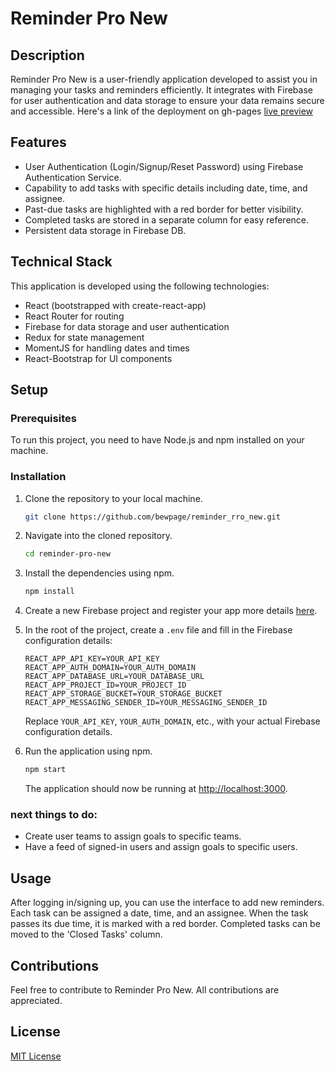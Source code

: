 # Reminder Pro New

## Description
Reminder Pro New is a user-friendly application developed to assist you in managing your tasks and reminders efficiently. 
It integrates with Firebase for user authentication and data storage to ensure your data remains secure and accessible. 
Here's a link of the deployment on gh-pages [live preview](https://bewpage.github.io/Reminder_Pro_new/)

## Features
* User Authentication (Login/Signup/Reset Password) using Firebase Authentication Service.
* Capability to add tasks with specific details including date, time, and assignee.
* Past-due tasks are highlighted with a red border for better visibility.
* Completed tasks are stored in a separate column for easy reference.
* Persistent data storage in Firebase DB.

## Technical Stack
This application is developed using the following technologies:
* React (bootstrapped with create-react-app)
* React Router for routing
* Firebase for data storage and user authentication
* Redux for state management
* MomentJS for handling dates and times
* React-Bootstrap for UI components

## Setup

### Prerequisites
To run this project, you need to have Node.js and npm installed on your machine.

### Installation
1. Clone the repository to your local machine.
    ```bash
    git clone https://github.com/bewpage/reminder_rro_new.git
    ```
2. Navigate into the cloned repository.
    ```bash
    cd reminder-pro-new
    ```
3. Install the dependencies using npm.
    ```bash
    npm install
    ```
4. Create a new Firebase project and register your app more details [here](https://firebase.google.com/codelabs/firebase-web#2).

5. In the root of the project, create a `.env` file and fill in the Firebase configuration details:

    ```
    REACT_APP_API_KEY=YOUR_API_KEY
    REACT_APP_AUTH_DOMAIN=YOUR_AUTH_DOMAIN
    REACT_APP_DATABASE_URL=YOUR_DATABASE_URL
    REACT_APP_PROJECT_ID=YOUR_PROJECT_ID
    REACT_APP_STORAGE_BUCKET=YOUR_STORAGE_BUCKET
    REACT_APP_MESSAGING_SENDER_ID=YOUR_MESSAGING_SENDER_ID
    ```

   Replace `YOUR_API_KEY`, `YOUR_AUTH_DOMAIN`, etc., with your actual Firebase configuration details.

6. Run the application using npm.

    ```bash
    npm start
    ```

   The application should now be running at [http://localhost:3000](http://localhost:3000).

### next things to do:
- Create user teams to assign goals to specific teams.
- Have a feed of signed-in users and assign goals to specific users.

## Usage
After logging in/signing up, you can use the interface to add new reminders. Each task can be assigned a date, time, and an assignee. When the task passes its due time, it is marked with a red border. Completed tasks can be moved to the 'Closed Tasks' column.

## Contributions
Feel free to contribute to Reminder Pro New. All contributions are appreciated.

## License
[MIT License](https://opensource.org/license/mit/)
